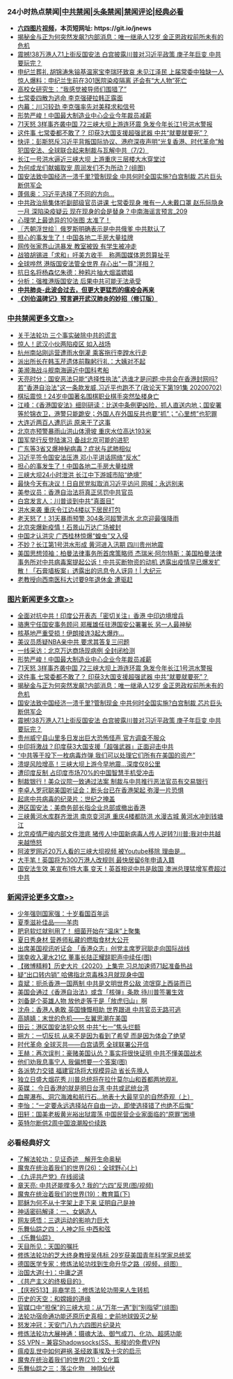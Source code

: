 <div id="tt">
<h3>24小时热点禁闻|<a href="#%E4%B8%AD%E5%85%B1%E7%A6%81%E9%97%BB%E6%9B%B4%E5%A4%9A%E6%96%87%E7%AB%A0">中共禁闻</a>|<a href="#%E5%9B%BE%E7%89%87%E6%96%B0%E9%97%BB%E6%9B%B4%E5%A4%9A%E6%96%87%E7%AB%A0">头条禁闻</a>|<a href="#%E6%96%B0%E9%97%BB%E8%AF%84%E8%AE%BA%E6%9B%B4%E5%A4%9A%E6%96%87%E7%AB%A0">禁闻评论|<a href="#%E5%BF%85%E7%9C%8B%E7%BB%8F%E5%85%B8%E5%A5%BD%E6%96%87">经典必看</a></h3>
<ul>
<li><b><a href="http://d1.bdrive.tk/64.mp4" target="_blank">六四图片视频</a>，本页短网址: https://git.io/jnews</b></li>
<li><a href="https://github.com/fqnews/bnews/blob/master/topimagenews/20200702/1354625.md">揭秘金与正为何突然发飙?内部消息：唯一继承人12岁 金正恩政权前所未有的危机</a></li>
<li><a href="https://github.com/fqnews/bnews/blob/master/topimagenews/20200702/1354583.md">震撼!38万港人7.1上街反国安法 白宫披露川普对习近平政策 庚子年巨变 中共要玩完？</a></li>
<li><a href="https://github.com/fqnews/bnews/blob/master/comments/20200702/1354547.md">申纪兰葬礼 胡锦涛朱镕基温家宝李瑞环致哀 未见江泽民 上届常委中独缺一人 惊人爆料：申纪兰生前在301医院染疫隔离 还会有“大人物”死亡</a></li>
<li><a href="https://github.com/fqnews/bnews/blob/master/cnnews/20200702/1354590.md">高校女研究生：“我感觉被导师们围猎了”</a></li>
<li><a href="https://github.com/fqnews/bnews/blob/master/cbnews/20200702/1354567.md">七常委四散为逃命 李克强硬拉韩正露面</a></li>
<li><a href="https://github.com/fqnews/bnews/blob/master/cbnews/20200702/1354714.md">内幕：川习较劲 李克强率先对美释求和信号</a></li>
<li><a href="https://github.com/fqnews/bnews/blob/master/topimagenews/20200703/1354726.md">形势严峻！中国最大制造业中心企业今年裁员减薪</a></li>
<li><a href="https://github.com/fqnews/bnews/blob/master/topimagenews/20200702/1354699.md">71天怒 3样事齐袭中国 72三峡大坝上游连环震 急发今年长江1号洪水警报</a></li>
<li><a href="https://github.com/fqnews/bnews/blob/master/topimagenews/20200702/1354674.md">这件事 七常委都不敢了？ 印获3大国支援超强武器 中共“就要就要死”？</a></li>
<li><a href="https://github.com/fqnews/bnews/blob/master/bannedvideo/20200703/1354772.md">快评：彭斯怒斥习近平背叛国际协议、港府深夜声明“光复香港、时代革命”触犯国安法、全球联合起来制裁与瓦解中共（7/2）</a></li>
<li><a href="https://github.com/fqnews/bnews/blob/master/headline/20200703/1354808.md">长江一号洪水逼近三峡大坝 上游重庆三层楼大水穿堂过</a></li>
<li><a href="https://github.com/fqnews/bnews/blob/master/comments/20200703/1354816.md">为何成龙们献媚取宠 周润发们不为所动？(组图)</a></li>
<li><a href="https://github.com/fqnews/bnews/blob/master/topimagenews/20200702/1354616.md">国安法致中国经济一溃千里?管制现金 中共何时全国实施?白宫制裁 芯片巨头断供军企</a></li>
<li><a href="https://github.com/fqnews/bnews/blob/master/cbnews/20200702/1354544.md">蓬佩奥：习近平选择了不同的方向...</a></li>
<li><a href="https://github.com/fqnews/bnews/blob/master/comments/20200702/1354554.md">中共政治局集体听副部级官员讲课 七常委现身 唯有一人未戴口罩 赵乐际隐身一月 深陷染疫疑云 现在现身的会是替身？中南海谣言预言_209</a></li>
<li><a href="https://github.com/fqnews/bnews/blob/master/funmedia/20200703/1354767.md">心理学上最诡异的10张图 太准了！</a></li>
<li><a href="https://github.com/fqnews/bnews/blob/master/ssgc/20200703/1354784.md">〖兲朝浮世绘〗俄罗斯明确表示是中共俄爹 中共默认了</a></li>
<li><a href="https://github.com/fqnews/bnews/blob/master/cbnews/20200703/1354912.md">担心的事发生了！中国各地二手房大量挂牌</a></li>
<li><a href="https://github.com/fqnews/bnews/blob/master/cbnews/20200703/1354774.md">网传张家界山洪暴发 教室被毁 有学生被冲走</a></li>
<li><a href="https://github.com/fqnews/bnews/blob/master/headline/20200703/1354732.md">战狼胡锡进「求和」吁美方收手　称两国媒体恩怨算扯平</a></li>
<li><a href="https://github.com/fqnews/bnews/blob/master/cnnews/hknews/20200702/1354570.md">全球哗然 港版国安法管全世界 存心出"一尊"洋相？</a></li>
<li><a href="https://github.com/fqnews/bnews/blob/master/lifebaike/20200703/1354797.md">抗日名将杨森忆朱德：种鸦片抽大烟滥嫖娼</a></li>
<li><a href="https://github.com/fqnews/bnews/blob/master/cbnews/20200702/1354574.md">分析：强推港版国安法 后果中共可能无法承受</a></li>
<li><b><a href="https://github.com/fqnews/bnews/blob/master/comments/20200211/1275071.md" target="_blank">中共肺炎-此波会过去，但更大更猛烈的瘟疫会再来</a></b></li>
<li><b><a href="https://github.com/fqnews/bnews/blob/master/comments/20200207/1272816.md" target="_blank">《刘伯温碑记》预言避开武汉肺炎的妙招（修订版）</a></b></li>
</ul>
</div>

<div class="catlist">
<h3><a href="https://github.com/fqnews/bnews/blob/master/cbnews/" target="_blank">中共禁闻</a><span><a href="https://github.com/fqnews/bnews/blob/master/cbnews/" target="_blank" rel="nofollow">更多文章>></a></span></h3>
<ul>
<li><a href="https://github.com/fqnews/bnews/blob/master/cbnews/20200703/1354907.md" target="_blank">关于法轮功 三个事实破除中共的谎言</a></li>
<li><a href="https://github.com/fqnews/bnews/blob/master/cbnews/20200703/1355019.md" target="_blank">惊人！武汉小伙两陷疫区 如入战场</a></li>
<li><a href="https://github.com/fqnews/bnews/blob/master/cbnews/20200703/1355012.md" target="_blank">杭州南站刚运营遭雨水倒灌 乘客拖行李蹚水行走</a></li>
<li><a href="https://github.com/fqnews/bnews/blob/master/cbnews/20200703/1355006.md" target="_blank">派出所长在韩玉芹遗体前鞠躬行礼：大姨对不起</a></li>
<li><a href="https://github.com/fqnews/bnews/blob/master/cbnews/20200703/1355003.md" target="_blank">美濒海战斗舰南海逼近中国科考船</a></li>
<li><a href="https://github.com/fqnews/bnews/blob/master/cbnews/20200703/1354995.md" target="_blank">天亮时分：国安恶法只能“选择性执法”,选谁才是问题;中共会在香港封网吗?若&quot;香港自治法&quot;这一条款发威,习近平也跑不了(政论天下第191集 20200702)</a></li>
<li><a href="https://github.com/fqnews/bnews/blob/master/cbnews/20200703/1354991.md" target="_blank">棋坛震惊！24岁中国著名围棋职业棋手突然坠楼身亡</a></li>
<li><a href="https://github.com/fqnews/bnews/blob/master/cbnews/20200703/1354972.md" target="_blank">江峰：《香港国安法》细则研读：比送中条例更凶险，抓人直送内地；国安署等於锦衣卫，港警只能跪安；外国人在外国反共也要“抓”；“心里想”也犯罪</a></li>
<li><a href="https://github.com/fqnews/bnews/blob/master/cbnews/20200703/1354970.md" target="_blank">大连近两百人遭厄运 原来干了这事</a></li>
<li><a href="https://github.com/fqnews/bnews/blob/master/cbnews/20200703/1354953.md" target="_blank">北京亦预警暴雨山洪山体滑坡 重庆水位高达193米</a></li>
<li><a href="https://github.com/fqnews/bnews/blob/master/cbnews/20200703/1354947.md" target="_blank">国军举行反登陆演习 备战北京可能的进犯</a></li>
<li><a href="https://github.com/fqnews/bnews/blob/master/cbnews/20200703/1354914.md" target="_blank">广东等3省又爆神秘病毒？症状与武肺相似</a></li>
<li><a href="https://github.com/fqnews/bnews/blob/master/cbnews/20200703/1354913.md" target="_blank">习近平签令国安法压港 邓小平讲话网络“反水”</a></li>
<li><a href="https://github.com/fqnews/bnews/blob/master/cbnews/20200703/1354912.md" target="_blank">担心的事发生了！中国各地二手房大量挂牌</a></li>
<li><a href="https://github.com/fqnews/bnews/blob/master/cbnews/20200703/1354911.md" target="_blank">三峡大坝24小时泄洪 长江中下游城市陷“绝境”</a></li>
<li><a href="https://github.com/fqnews/bnews/blob/master/cbnews/20200703/1354861.md" target="_blank">最快今天有决议！日自民党拟取消习近平访问 网喊：永远别来</a></li>
<li><a href="https://github.com/fqnews/bnews/blob/master/cbnews/20200703/1354860.md" target="_blank">美参议员：香港自治法将真正惩罚中共官员</a></li>
<li><a href="https://github.com/fqnews/bnews/blob/master/cbnews/20200703/1354859.md" target="_blank">白宫发言人：川普谈到中共“真面目”</a></li>
<li><a href="https://github.com/fqnews/bnews/blob/master/cbnews/20200703/1354858.md" target="_blank">洪水来袭 重庆令江边4楼以下居民打包</a></li>
<li><a href="https://github.com/fqnews/bnews/blob/master/cbnews/20200703/1354857.md" target="_blank">老天怒了！31天暴雨预警 304条河超警洪水 北京迎最强降雨</a></li>
<li><a href="https://github.com/fqnews/bnews/blob/master/cbnews/20200703/1354856.md" target="_blank">北京突爆新疫情！石景山万达广场被封</a></li>
<li><a href="https://github.com/fqnews/bnews/blob/master/cbnews/20200703/1354855.md" target="_blank">中国才认洪灾 广西桂林惊爆“蝗虫”又入侵</a></li>
<li><a href="https://github.com/fqnews/bnews/blob/master/cbnews/20200703/1354854.md" target="_blank">不妙？长江第1号洪水形成 黄河进入汛期 四川贵州地震</a></li>
<li><a href="https://github.com/fqnews/bnews/blob/master/cbnews/20200703/1354639.md" target="_blank">美国思想领袖：柏曼法律事务所首席策略师 杰瑞米·阿尔特斯：美国柏曼法律事务所对中共病毒案提起公诉！中共买断物资的动机 透露出疫情早已爆发扩散！「石膏墙板案」透露出的讯息令人讶异！|  大纪元</a></li>
<li><a href="https://github.com/fqnews/bnews/blob/master/cbnews/20200703/1354779.md" target="_blank">老教授向西南医科大讨要9年退休金 遭驱赶</a></li>

</ul>
</div>
<div class="catlist">
<h3><a href="https://github.com/fqnews/bnews/blob/master/topimagenews/" target="_blank">图片新闻</a><span><a href="https://github.com/fqnews/bnews/blob/master/topimagenews/" target="_blank" rel="nofollow">更多文章>></a></span></h3>
<ul>
<li><a href="https://github.com/fqnews/bnews/blob/master/topimagenews/20200703/1355032.md" target="_blank">全面对抗中共！印度公开表态「密切关注」香港 中印边境增兵</a></li>
<li><a href="https://github.com/fqnews/bnews/blob/master/topimagenews/20200703/1355024.md" target="_blank">骆惠宁任国安事务顾问 郑雁雄任驻港国安公署署长 另一人最神秘</a></li>
<li><a href="https://github.com/fqnews/bnews/blob/master/topimagenews/20200703/1354936.md" target="_blank">核基地严重受损！伊朗接连3起大爆炸&#8230;</a></li>
<li><a href="https://github.com/fqnews/bnews/blob/master/topimagenews/20200703/1354787.md" target="_blank">美议员质疑NBA亲中共 要求其答复三问题</a></li>
<li><a href="https://github.com/fqnews/bnews/blob/master/topimagenews/20200703/1354786.md" target="_blank">一线采访：北京万达商场现病例 全封闭检测</a></li>
<li><a href="https://github.com/fqnews/bnews/blob/master/topimagenews/20200703/1354726.md" target="_blank">形势严峻！中国最大制造业中心企业今年裁员减薪</a></li>
<li><a href="https://github.com/fqnews/bnews/blob/master/topimagenews/20200702/1354699.md" target="_blank">71天怒 3样事齐袭中国 72三峡大坝上游连环震 急发今年长江1号洪水警报</a></li>
<li><a href="https://github.com/fqnews/bnews/blob/master/topimagenews/20200702/1354674.md" target="_blank">这件事 七常委都不敢了？ 印获3大国支援超强武器 中共“就要就要死”？</a></li>
<li><a href="https://github.com/fqnews/bnews/blob/master/topimagenews/20200702/1354625.md" target="_blank">揭秘金与正为何突然发飙?内部消息：唯一继承人12岁 金正恩政权前所未有的危机</a></li>
<li><a href="https://github.com/fqnews/bnews/blob/master/topimagenews/20200702/1354616.md" target="_blank">国安法致中国经济一溃千里?管制现金 中共何时全国实施?白宫制裁 芯片巨头断供军企</a></li>
<li><a href="https://github.com/fqnews/bnews/blob/master/topimagenews/20200702/1354583.md" target="_blank">震撼!38万港人7.1上街反国安法 白宫披露川普对习近平政策 庚子年巨变 中共要玩完？</a></li>
<li><a href="https://github.com/fqnews/bnews/blob/master/topimagenews/20200702/1354505.md" target="_blank">贵州威宁县山里多日发出巨大恐怖怪声 官方调查不服众</a></li>
<li><a href="https://github.com/fqnews/bnews/blob/master/topimagenews/20200702/1354462.md" target="_blank">中印将激战？印度获3大国支援「超强武器」正面迎击中共</a></li>
<li><a href="https://github.com/fqnews/bnews/blob/master/topimagenews/20200702/1354440.md" target="_blank">“中共等于投下一枚病毒炸弹 我们可以处理它们所有在美国的资产”</a></li>
<li><a href="https://github.com/fqnews/bnews/blob/master/topimagenews/20200702/1354439.md" target="_blank">溃堤风险增高！三峡大坝上游今早地震…深度仅8公里</a></li>
<li><a href="https://github.com/fqnews/bnews/blob/master/topimagenews/20200702/1354438.md" target="_blank">遭印度反制 占印度市场70%的中国智慧手机受冲击</a></li>
<li><a href="https://github.com/fqnews/bnews/blob/master/topimagenews/20200702/1354395.md" target="_blank">制裁银行！美众议院一致通过法案 制裁与中共推行恶法官员有交易银行</a></li>
<li><a href="https://github.com/fqnews/bnews/blob/master/topimagenews/20200702/1354365.md" target="_blank">李卓人罗冠聪美国听证会：断头台已在香港架起 弥漫一片恐惧</a></li>
<li><a href="https://github.com/fqnews/bnews/blob/master/comments/20200702/1354076.md" target="_blank">起底中共病毒的纪录片：世纪之掩盖</a></li>
<li><a href="https://github.com/fqnews/bnews/blob/master/topimagenews/20200702/1354227.md" target="_blank">港区国安法：美商务部长指企业总部或撤出香港</a></li>
<li><a href="https://github.com/fqnews/bnews/blob/master/topimagenews/20200702/1354196.md" target="_blank">三峡黄河水库群齐泄洪 南京变河道 重庆4楼都防洪 水漫古城 黄河水冲到钱塘江</a></li>
<li><a href="https://github.com/fqnews/bnews/blob/master/topimagenews/20200701/1354168.md" target="_blank">北京疫情严峻内部文件泄底 猪传人!中国新病毒人传人逆转?川普:我对中共越来越愤怒</a></li>
<li><a href="https://github.com/fqnews/bnews/blob/master/topimagenews/20200701/1354151.md" target="_blank">阿波罗网近20万人看的三峡大坝视频 被Youtube移除 理由是&#8230;</a></li>
<li><a href="https://github.com/fqnews/bnews/blob/master/topimagenews/20200701/1354139.md" target="_blank">大手笔！英国将为300万港人改规则 最快居留6年申请入籍</a></li>
<li><a href="https://github.com/fqnews/bnews/blob/master/topimagenews/20200701/1354098.md" target="_blank">国安法生效 美宣布1件大事 变天！英首相说中共是敌国 澳洲总理猛增军费超过中共</a></li>

</ul>
</div>
<div class="catlist">
<h3><a href="https://github.com/fqnews/bnews/blob/master/comments/" target="_blank">新闻评论</a><span><a href="https://github.com/fqnews/bnews/blob/master/comments/" target="_blank" rel="nofollow">更多文章>></a></span></h3>
<ul>
<li><a href="https://github.com/fqnews/bnews/blob/master/comments/20200703/1355030.md" target="_blank">少年强则国家强：十岁看国百年运</a></li>
<li><a href="https://github.com/fqnews/bnews/blob/master/comments/20200703/1355022.md" target="_blank">夏季滋补佳品——羊肉</a></li>
<li><a href="https://github.com/fqnews/bnews/blob/master/comments/20200703/1355021.md" target="_blank">肥皂软烂就别用了！ 细菌开始在“温床”上聚集</a></li>
<li><a href="https://github.com/fqnews/bnews/blob/master/comments/20200703/1355020.md" target="_blank">夏日秀身材  营养师私藏的燃脂食材大公开</a></li>
<li><a href="https://github.com/fqnews/bnews/blob/master/comments/20200703/1355001.md" target="_blank">出席美国视讯听证会 「香港众志」创党主席罗冠聪走向国际战线</a></li>
<li><a href="https://github.com/fqnews/bnews/blob/master/comments/20200703/1354984.md" target="_blank">瑞幸收入灌水21亿 董事长陆正耀辞职声中续任(图)</a></li>
<li><a href="https://github.com/fqnews/bnews/blob/master/comments/20200703/1354959.md" target="_blank">【微博精粹】历史大片《2020》上集完 习总加速师71起准备热战</a></li>
<li><a href="https://github.com/fqnews/bnews/blob/master/comments/20200703/1354944.md" target="_blank">疑“出口转内销” 哈佛指北京毒株3月就现身中国</a></li>
<li><a href="https://github.com/fqnews/bnews/blob/master/comments/20200703/1354938.md" target="_blank">袁斌：扼杀香港一国两制 中共是文明世界公敌 流氓穿上西装而已</a></li>
<li><a href="https://github.com/fqnews/bnews/blob/master/comments/20200703/1354935.md" target="_blank">美国会通过《香港自治法》或含「核弹」条款 待川普签署生效</a></li>
<li><a href="https://github.com/fqnews/bnews/blob/master/comments/20200703/1354934.md" target="_blank">刘备是个英雄人物 放他走等于是「放虎归山」啊</a></li>
<li><a href="https://github.com/fqnews/bnews/blob/master/comments/20200703/1354931.md" target="_blank">沈舟：香港人勇敢 英国慷慨相助 世界跟进 中共官员无路可逃</a></li>
<li><a href="https://github.com/fqnews/bnews/blob/master/comments/20200703/1354921.md" target="_blank">高婧婧：末世的危机——左翼思潮在美国</a></li>
<li><a href="https://github.com/fqnews/bnews/blob/master/comments/20200703/1354920.md" target="_blank">田云：港区国安法犯众怒 中共“七一”焦头烂额</a></li>
<li><a href="https://github.com/fqnews/bnews/blob/master/comments/20200703/1354919.md" target="_blank">朔方：一切反抗 从来不是因为看到了希望 而是因为体会了绝望</a></li>
<li><a href="https://github.com/fqnews/bnews/blob/master/comments/20200703/1354917.md" target="_blank">时代革命 全球灭共——白宫请愿 全球联署公开信</a></li>
<li><a href="https://github.com/fqnews/bnews/blob/master/comments/20200703/1354916.md" target="_blank">王赫：再次误判：豪赌美国认怂？事实将很快证明 中共不懂美国战术</a></li>
<li><a href="https://github.com/fqnews/bnews/blob/master/comments/20200703/1354910.md" target="_blank">他们劝我息事宁人 我偏想要一个答案(图)</a></li>
<li><a href="https://github.com/fqnews/bnews/blob/master/comments/20200703/1354894.md" target="_blank">各派势力交错 福建官场将大规模异动 省长先换人</a></li>
<li><a href="https://github.com/fqnews/bnews/blob/master/comments/20200703/1354893.md" target="_blank">独立日盛大烟花秀 川普总统将在拉什莫尔山和首都两地观礼</a></li>
<li><a href="https://github.com/fqnews/bnews/blob/master/comments/20200703/1354892.md" target="_blank">英媒： 今日香港的就是明日台湾  中共或武统台湾</a></li>
<li><a href="https://github.com/fqnews/bnews/blob/master/comments/20200703/1354891.md" target="_blank">血腥瀑布、洞穴海滩和航行石&#8230;地表十大最罕见的自然奇观（上）</a></li>
<li><a href="https://github.com/fqnews/bnews/blob/master/comments/20200703/1354879.md" target="_blank">李怡：“一定要永远选择站在自由一边，即使选择错了也绝不后悔”</a></li>
<li><a href="https://github.com/fqnews/bnews/blob/master/comments/20200703/1354878.md" target="_blank">田轩：国美老板黄光裕出狱震荡 中国民营企业家面临的“原罪”困境</a></li>
<li><a href="https://github.com/fqnews/bnews/blob/master/comments/20200703/1354853.md" target="_blank">英特尔断供2周中国浪潮股价续跌</a></li>

</ul>
</div>

<div class="catlist">
<h3>必看经典好文</h3>
<ul>
<li><a href="https://github.com/fqnews/bnews/blob/master/comments/20200307/1289968.md" target="_blank">了解法轮功：见证奇迹　解开生命奥秘</a></li>
<li><a href="https://github.com/fqnews/bnews/blob/master/comments/20181210/1044798.md" target="_blank">魔鬼在统治着我们的世界(26)：全球野心(上)</a></li>
<li><a href="https://github.com/fqnews/bnews/blob/master/bookonline/20131116/201057.md" target="_blank">《九评共产党》在线阅读</a></li>
<li><a href="https://github.com/fqnews/bnews/blob/master/comments/20200607/1341003.md" target="_blank">章天亮: 中共还能撑多久? 我的“六四”反思(图/视频)</a></li>
<li><a href="https://github.com/fqnews/bnews/blob/master/comments/20180716/972458.md" target="_blank">魔鬼在统治着我们的世界(19)：教育篇(下)</a></li>
<li><a href="https://github.com/fqnews/bnews/blob/master/ccpdope/20190803/1168965.md" target="_blank">耶稣为何不从十字架上走下来 证明自己是神</a></li>
<li><a href="https://github.com/fqnews/bnews/blob/master/comments/20200609/1342224.md" target="_blank">神话密码解译：一、女娲造人</a></li>
<li><a href="https://github.com/fqnews/bnews/blob/master/cbnews/20200126/1265515.md" target="_blank">网友感悟：三退运动的影响力巨大</a></li>
<li><a href="https://github.com/fqnews/bnews/blob/master/tculture/20190101/791144.md" target="_blank">乐舞仙踪之四：人神之际 中西和弦</a></li>
<li><a href="https://github.com/fqnews/bnews/blob/master/comments/20200527/783191.md" target="_blank">《乐舞仙踪》</a></li>
<li><a href="https://github.com/fqnews/bnews/blob/master/tculture/20180919/1000196.md" target="_blank">天目所见：天国的嘱托</a></li>
<li><a href="https://github.com/fqnews/bnews/blob/master/comments/20190517/1129285.md" target="_blank">修炼法轮功的芝大终身教授吴伟标 29岁获美国青年科学家总统奖</a></li>
<li><a href="https://github.com/fqnews/bnews/blob/master/comments/20200607/783186.md" target="_blank">德国医学专家：修炼法轮功找到生命升华之路（视频，组图）</a></li>
<li><a href="https://github.com/fqnews/bnews/blob/master/cbnews/20180316/915423.md" target="_blank">治国大道(十)：中庸之道</a></li>
<li><a href="https://github.com/fqnews/bnews/blob/master/bookwiki/20171120/858084.md" target="_blank">《共产主义的终极目的》</a></li>
<li><a href="https://github.com/fqnews/bnews/blob/master/cbnews/20200518/1330564.md" target="_blank">【庆祝513】非裔学员：修炼法轮功带来人生转机</a></li>
<li><a href="https://github.com/fqnews/bnews/blob/master/cbnews/20190219/1083302.md" target="_blank">历史的天空：和嫦娥的道缘</a></li>
<li><a href="https://github.com/fqnews/bnews/blob/master/cbnews/20200624/1349641.md" target="_blank">官媒口中“担保”的三峡大坝：从“万年一遇”到“别指望”(组图)</a></li>
<li><a href="https://github.com/fqnews/bnews/blob/master/tculture/20121025/73069.md" target="_blank">法轮功宿命通功能还原历史真相：史前地球毁灭之秘</a></li>
<li><a href="https://github.com/fqnews/bnews/blob/master/comments/20200604/783200.md" target="_blank">怒发冲冠：天安门八九六四图片纪录片</a></li>
<li><a href="https://github.com/fqnews/bnews/blob/master/comments/20191203/1234383.md" target="_blank">修炼法轮功大展神通：摄魂大法、御气成刀、化功、超感功能</a></li>
<li><a href="https://github.com/fqnews/bnews/blob/master/comments/20191231/1250654.md" target="_blank">SS VPN &#8211; 兼容Shadowsocks(SS、影梭)的免费VPN</a></li>
<li><a href="https://github.com/fqnews/bnews/blob/master/comments/20200618/1346823.md" target="_blank">瘟疫乱世中如何避祸 圣经故事埃及十灾的启示</a></li>
<li><a href="https://github.com/fqnews/bnews/blob/master/comments/20180802/980476.md" target="_blank">魔鬼在统治着我们的世界(21)：文化篇</a></li>
<li><a href="https://github.com/fqnews/bnews/blob/master/tculture/20190101/1056889.md" target="_blank">乐舞仙踪之三：落尘化物　神隐仙伏</a></li>

</ul>
</div>